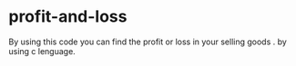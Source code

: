 # profit-and-loss
By using this code you can find the profit or loss in your selling goods .
by using c lenguage.
